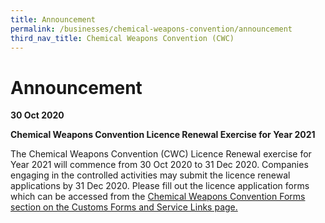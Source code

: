 ```yaml
---
title: Announcement
permalink: /businesses/chemical-weapons-convention/announcement
third_nav_title: Chemical Weapons Convention (CWC)
---
```


# Announcement 
**30 Oct 2020**

**Chemical Weapons Convention Licence Renewal Exercise for Year 2021**

The Chemical Weapons Convention (CWC) Licence Renewal exercise for Year 2021 will commence from 30 Oct 2020 to 31 Dec 2020. Companies engaging in the controlled activities may submit the licence renewal applications by 31 Dec 2020. Please fill out the licence application forms which can be accessed from the [Chemical Weapons Convention Forms section on the Customs Forms and Service Links page.](/eservices/customs-forms-and-service-links)
